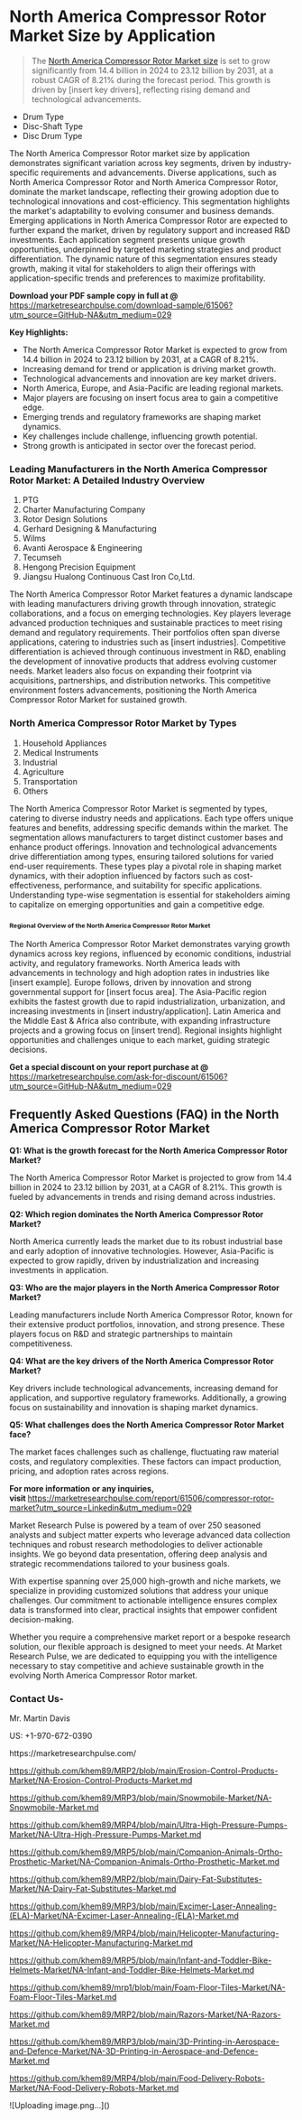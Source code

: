 <h1>North America Compressor Rotor Market&nbsp;Size by Application</h1><blockquote><p>The <a href="https://marketresearchpulse.com/download-sample/61506?utm_source=GitHub-NA&amp;utm_medium=029">North America Compressor Rotor Market size</a> is set to grow significantly from 14.4 billion in 2024 to 23.12 billion by 2031, at a robust CAGR of 8.21% during the forecast period. This growth is driven by [insert key drivers], reflecting rising demand and technological advancements.</p></blockquote><ul><li>Drum Type<li> Disc-Shaft Type<li> Disc Drum Type</li></ul><p>The North America Compressor Rotor market size by application demonstrates significant variation across key segments, driven by industry-specific requirements and advancements. Diverse applications, such as North America Compressor Rotor and North America Compressor Rotor, dominate the market landscape, reflecting their growing adoption due to technological innovations and cost-efficiency. This segmentation highlights the market's adaptability to evolving consumer and business demands. Emerging applications in North America Compressor Rotor are expected to further expand the market, driven by regulatory support and increased R&D investments. Each application segment presents unique growth opportunities, underpinned by targeted marketing strategies and product differentiation. The dynamic nature of this segmentation ensures steady growth, making it vital for stakeholders to align their offerings with application-specific trends and preferences to maximize profitability.</p><p><strong>Download your PDF sample copy in full at @ </strong><a href="https://marketresearchpulse.com/download-sample/61506?utm_source=GitHub-NA&amp;utm_medium=029">https://marketresearchpulse.com/download-sample/61506?utm_source=GitHub-NA&amp;utm_medium=029</a></p><p><strong>Key Highlights: </strong></p><ul><li>The North America Compressor Rotor Market is expected to grow from 14.4 billion in 2024 to 23.12 billion by 2031, at a CAGR of 8.21%.</li><li>Increasing demand for trend or application is driving market growth.</li><li>Technological advancements and innovation are key market drivers.</li><li>North America, Europe, and Asia-Pacific are leading regional markets.</li><li>Major players are focusing on insert focus area to gain a competitive edge.</li><li>Emerging trends and regulatory frameworks are shaping market dynamics.</li><li>Key challenges include challenge, influencing growth potential.</li><li>Strong growth is anticipated in sector over the forecast period.</li></ul><h3>Leading Manufacturers in the North America Compressor Rotor Market: A Detailed Industry Overview</h3><ol><li>PTG</li><li>Charter Manufacturing Company</li><li>Rotor Design Solutions</li><li>Gerhard Designing & Manufacturing</li><li>Wilms</li><li>Avanti Aerospace & Engineering</li><li>Tecumseh</li><li>Hengong Precision Equipment</li><li>Jiangsu Hualong Continuous Cast Iron Co,Ltd.</li></ol><div class="flex max-w-full flex-col flex-grow"><div class="min-h-8 text-message flex w-full flex-col items-end gap-2 whitespace-normal break-words [.text-message+&amp;]:mt-5" dir="auto" data-message-author-role="assistant" data-message-id="fd8432e4-4910-450d-b182-61b7bfb0a01f" data-message-model-slug="gpt-4o"><div class="flex w-full flex-col gap-1 empty:hidden first:pt-[3px]"><div class="markdown prose w-full break-words dark:prose-invert light"><p>The North America Compressor Rotor Market features a dynamic landscape with leading manufacturers driving growth through innovation, strategic collaborations, and a focus on emerging technologies. Key players leverage advanced production techniques and sustainable practices to meet rising demand and regulatory requirements. Their portfolios often span diverse applications, catering to industries such as [insert industries]. Competitive differentiation is achieved through continuous investment in R&amp;D, enabling the development of innovative products that address evolving customer needs. Market leaders also focus on expanding their footprint via acquisitions, partnerships, and distribution networks. This competitive environment fosters advancements, positioning the North America Compressor Rotor Market for sustained growth.</p></div></div></div></div><h3>North America Compressor Rotor Market by Types</h3><ol><li>Household Appliances<li> Medical Instruments<li> Industrial<li> Agriculture<li> Transportation<li> Others</li></ol><div class="flex max-w-full flex-col flex-grow"><div class="min-h-8 text-message flex w-full flex-col items-end gap-2 whitespace-normal break-words [.text-message+&amp;]:mt-5" dir="auto" data-message-author-role="assistant" data-message-id="084470be-0bb7-4664-bddf-5156b4f41249" data-message-model-slug="gpt-4o-mini"><div class="flex w-full flex-col gap-1 empty:hidden first:pt-[3px]"><div class="markdown prose w-full break-words dark:prose-invert light"><p>The North America Compressor Rotor Market is segmented by types, catering to diverse industry needs and applications. Each type offers unique features and benefits, addressing specific demands within the market. The segmentation allows manufacturers to target distinct customer bases and enhance product offerings. Innovation and technological advancements drive differentiation among types, ensuring tailored solutions for varied end-user requirements. These types play a pivotal role in shaping market dynamics, with their adoption influenced by factors such as cost-effectiveness, performance, and suitability for specific applications. Understanding type-wise segmentation is essential for stakeholders aiming to capitalize on emerging opportunities and gain a competitive edge.</p></div></div></div></div><h3><span style="font-size: 11px;">Regional Overview of the North America Compressor Rotor Market</span></h3><div class="flex max-w-full flex-col flex-grow"><div class="min-h-8 text-message flex w-full flex-col items-end gap-2 whitespace-normal break-words [.text-message+&amp;]:mt-5" dir="auto" data-message-author-role="assistant" data-message-id="e9038762-ce64-4e30-91c9-9bd413514231" data-message-model-slug="gpt-4o-mini"><div class="flex w-full flex-col gap-1 empty:hidden first:pt-[3px]"><div class="markdown prose w-full break-words dark:prose-invert light"><p>The North America Compressor Rotor Market demonstrates varying growth dynamics across key regions, influenced by economic conditions, industrial activity, and regulatory frameworks. North America leads with advancements in technology and high adoption rates in industries like [insert example]. Europe follows, driven by innovation and strong governmental support for [insert focus area]. The Asia-Pacific region exhibits the fastest growth due to rapid industrialization, urbanization, and increasing investments in [insert industry/application]. Latin America and the Middle East &amp; Africa also contribute, with expanding infrastructure projects and a growing focus on [insert trend]. Regional insights highlight opportunities and challenges unique to each market, guiding strategic decisions.</p></div></div></div></div><p><strong>Get a special discount on your report purchase at @ </strong><a href="https://marketresearchpulse.com/ask-for-discount/61506?utm_source=GitHub-NA&amp;utm_medium=029">https://marketresearchpulse.com/ask-for-discount/61506?utm_source=GitHub-NA&amp;utm_medium=029</a></p><h2>Frequently Asked Questions (FAQ) in the North America Compressor Rotor Market</h2><p><strong>Q1: What is the growth forecast for the North America Compressor Rotor Market?</strong></p><p>The North America Compressor Rotor Market is projected to grow from 14.4 billion in 2024 to 23.12 billion by 2031, at a CAGR of 8.21%. This growth is fueled by advancements in trends and rising demand across industries.</p><p><strong>Q2: Which region dominates the North America Compressor Rotor Market?</strong></p><p>North America currently leads the market due to its robust industrial base and early adoption of innovative technologies. However, Asia-Pacific is expected to grow rapidly, driven by industrialization and increasing investments in application.</p><p><strong>Q3: Who are the major players in the North America Compressor Rotor Market?</strong></p><p>Leading manufacturers include North America Compressor Rotor, known for their extensive product portfolios, innovation, and strong presence. These players focus on R&amp;D and strategic partnerships to maintain competitiveness.</p><p><strong>Q4: What are the key drivers of the North America Compressor Rotor Market?</strong></p><p>Key drivers include technological advancements, increasing demand for application, and supportive regulatory frameworks. Additionally, a growing focus on sustainability and innovation is shaping market dynamics.</p><p><strong>Q5: What challenges does the North America Compressor Rotor Market face?</strong></p><p>The market faces challenges such as challenge, fluctuating raw material costs, and regulatory complexities. These factors can impact production, pricing, and adoption rates across regions.</p><p><strong>For more information or any inquiries, visit&nbsp;</strong><a href="https://marketresearchpulse.com/report/61506/compressor-rotor-market?utm_source=Linkedin&utm_medium=029">https://marketresearchpulse.com/report/61506/compressor-rotor-market?utm_source=Linkedin&utm_medium=029</a></p><p>Market Research Pulse is powered by a team of over 250 seasoned analysts and subject matter experts who leverage advanced data collection techniques and robust research methodologies to deliver actionable insights. We go beyond data presentation, offering deep analysis and strategic recommendations tailored to your business goals.</p><p>With expertise spanning over 25,000 high-growth and niche markets, we specialize in providing customized solutions that address your unique challenges. Our commitment to actionable intelligence ensures complex data is transformed into clear, practical insights that empower confident decision-making.</p><p>Whether you require a comprehensive market report or a bespoke research solution, our flexible approach is designed to meet your needs. At Market Research Pulse, we are dedicated to equipping you with the intelligence necessary to stay competitive and achieve sustainable growth in the evolving North America Compressor Rotor market.</p><h3><strong>Contact Us-</strong></h3><p>Mr. Martin Davis</p><p>US: +1-970-672-0390</p><p>https://marketresearchpulse.com/</p><p><a href="https://github.com/khem89/MRP2/blob/main/Erosion-Control-Products-Market/NA-Erosion-Control-Products-Market.md">https://github.com/khem89/MRP2/blob/main/Erosion-Control-Products-Market/NA-Erosion-Control-Products-Market.md</a></p><p><a href="https://github.com/khem89/MRP3/blob/main/Snowmobile-Market/NA-Snowmobile-Market.md">https://github.com/khem89/MRP3/blob/main/Snowmobile-Market/NA-Snowmobile-Market.md</a></p><p><a href="https://github.com/khem89/MRP4/blob/main/Ultra-High-Pressure-Pumps-Market/NA-Ultra-High-Pressure-Pumps-Market.md">https://github.com/khem89/MRP4/blob/main/Ultra-High-Pressure-Pumps-Market/NA-Ultra-High-Pressure-Pumps-Market.md</a></p><p><a href="https://github.com/khem89/MRP5/blob/main/Companion-Animals-Ortho-Prosthetic-Market/NA-Companion-Animals-Ortho-Prosthetic-Market.md">https://github.com/khem89/MRP5/blob/main/Companion-Animals-Ortho-Prosthetic-Market/NA-Companion-Animals-Ortho-Prosthetic-Market.md</a></p><p><a href="https://github.com/khem89/MRP2/blob/main/Dairy-Fat-Substitutes-Market/NA-Dairy-Fat-Substitutes-Market.md">https://github.com/khem89/MRP2/blob/main/Dairy-Fat-Substitutes-Market/NA-Dairy-Fat-Substitutes-Market.md</a></p><p><a href="https://github.com/khem89/MRP3/blob/main/Excimer-Laser-Annealing-(ELA)-Market/NA-Excimer-Laser-Annealing-(ELA)-Market.md">https://github.com/khem89/MRP3/blob/main/Excimer-Laser-Annealing-(ELA)-Market/NA-Excimer-Laser-Annealing-(ELA)-Market.md</a></p><p><a href="https://github.com/khem89/MRP4/blob/main/Helicopter-Manufacturing-Market/NA-Helicopter-Manufacturing-Market.md">https://github.com/khem89/MRP4/blob/main/Helicopter-Manufacturing-Market/NA-Helicopter-Manufacturing-Market.md</a></p><p><a href="https://github.com/khem89/MRP5/blob/main/Infant-and-Toddler-Bike-Helmets-Market/NA-Infant-and-Toddler-Bike-Helmets-Market.md">https://github.com/khem89/MRP5/blob/main/Infant-and-Toddler-Bike-Helmets-Market/NA-Infant-and-Toddler-Bike-Helmets-Market.md</a></p><p><a href="https://github.com/khem89/mrp1/blob/main/Foam-Floor-Tiles-Market/NA-Foam-Floor-Tiles-Market.md">https://github.com/khem89/mrp1/blob/main/Foam-Floor-Tiles-Market/NA-Foam-Floor-Tiles-Market.md</a></p><p><a href="https://github.com/khem89/MRP2/blob/main/Razors-Market/NA-Razors-Market.md">https://github.com/khem89/MRP2/blob/main/Razors-Market/NA-Razors-Market.md</a></p><p><a href="https://github.com/khem89/MRP3/blob/main/3D-Printing-in-Aerospace-and-Defence-Market/NA-3D-Printing-in-Aerospace-and-Defence-Market.md">https://github.com/khem89/MRP3/blob/main/3D-Printing-in-Aerospace-and-Defence-Market/NA-3D-Printing-in-Aerospace-and-Defence-Market.md</a></p><p><a href="https://github.com/khem89/MRP4/blob/main/Food-Delivery-Robots-Market/NA-Food-Delivery-Robots-Market.md">https://github.com/khem89/MRP4/blob/main/Food-Delivery-Robots-Market/NA-Food-Delivery-Robots-Market.md</a></p>
![Uploading image.png…]()
